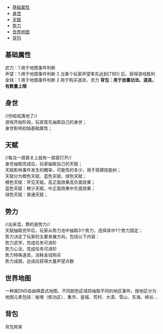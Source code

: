 - [基础属性](#基础属性)
- [身世](#身世)
- [天赋](#天赋)
- [势力](#势力)
- [世界地图](#世界地图)
- [背包](#背包)


## 基础属性
武力：1.用于地图事件判断      
声望：1.用于地图事件判断 2.当某个玩家声望率先达到[TBD] 后，获得游戏胜利    
金钱：1.用于地图事件判断 2.用于购买道具、灵力
**背包：用于放置功法、道具，有数量上限**        
## 身世
//你呱呱落地了//   
游戏开始阶段，玩家首先抽取自己的身世；  
身世影响初始基础属性；  

## 天赋
//每当一扇窗关上就有一扇窗打开//    
身世抽取完成后，玩家抽取自己的天赋；    
天赋影响事件发生的概率，可能性的多少，用于搭建技能树；       
天赋分为橙色天赋、蓝色天赋、绿色天赋；             
橙色天赋：罕见天赋，高正面效果高负面效果；     
蓝色天赋：稀少天赋，中正面效果中负面效果；     
绿色天赋：普通天赋；       

## 势力
//出来混，靠的是势力//   
天赋抽取完毕后，玩家从势力池中抽取3个势力，选择其中1个势力固定；                 
势力决定了玩家的主要发展方向，包括以下内容：              
势力武学，完成任务可进阶             
势力心法，完成任务可进阶                
势力特殊道具，消耗金钱购买              
势力成就，达成后获得大量声望点数         

## 世界地图
一种类DND自由棋盘式地图，不同颜色区域将抽取不同的地区事件，按地区分为地图元素包括：秘境（练功区）、集市、皇城、荒村、大漠、雪山、东海、峡谷....

## 背包
背包用来          